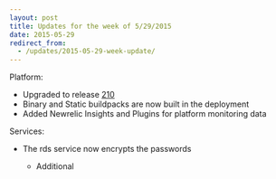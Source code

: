 ```yaml
---
layout: post
title: Updates for the week of 5/29/2015
date: 2015-05-29
redirect_from:
  - /updates/2015-05-29-week-update/
---
```

Platform:

* Upgraded to release [210](https://github.com/cloudfoundry/cf-release/releases/tag/v210)
* Binary and Static buildpacks are now built in the deployment
* Added Newrelic Insights and Plugins for platform monitoring data

Services:

* The rds service now encrypts the passwords

  * Additional